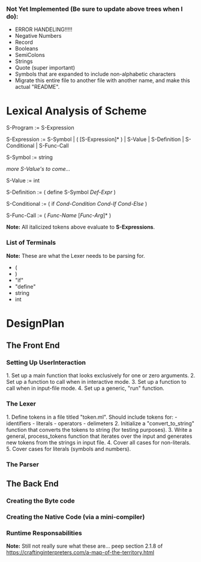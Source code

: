 
<h3>Not Yet Implemented (Be sure to update above trees when I do):</h3>

- ERROR HANDELING!!!!!
- Negative Numbers
- Record
- Booleans
- SemiColons
- Strings
- Quote (super important)
- Symbols that are expanded to include non-alphabetic characters
- Migrate this entire file to another file with another name, and make this actual "README".

<h1>Lexical Analysis of Scheme</h1>

S-Program := S-Expression

S-Expression := S-Symbol | ( [S-Expression]* ) | S-Value | S-Definition | S-Conditional | S-Func-Call

S-Symbol := string

*more S-Value's to come...*

S-Value := int

S-Definition := ( define S-Symbol *Def-Expr* )

S-Conditional := ( if *Cond-Condition* *Cond-If* *Cond-Else* )

S-Func-Call := ( *Func-Name* [*Func-Arg*]* )

**Note:** All italicized tokens above evaluate to **S-Expressions**.

<h3> List of Terminals </h3>

**Note:** These are what the Lexer needs to be parsing for.
- (
- )
- "if"
- "define"
- string
- int

<h1>DesignPlan</h1>

<h2>The Front End</h2>

<h3>Setting Up UserInteraction</h3>
1. Set up a main function that looks exclusively for one or zero arguments.
2. Set up a function to call when in interactive mode.
3. Set up a function to call when in input-file mode.
4. Set up a generic, "run" function.

<h3>The Lexer</h3>
1. Define tokens in a file titled "token.ml".  Should include tokens for:
- identifiers
- literals
- operators
- delimeters
2. Initialize a "convert_to_string" function that converts the tokens to 
	string (for testing purposes). 
3. Write a general, process_tokens function that iterates over the input and generates 
	new tokens from the strings in input file.
4. Cover all cases for non-literals.
5. Cover cases for literals (symbols and numbers).

<h3>The Parser</h3>

<h2>The Back End</h2>

<h3>Creating the Byte code</h3>

<h3>Creating the Native Code (via a mini-compiler)</h3>

<h3>Runtime Responsabilities</h3>

**Note:** Still not really sure what these are... peep section 2.1.8 of https://craftinginterpreters.com/a-map-of-the-territory.html


